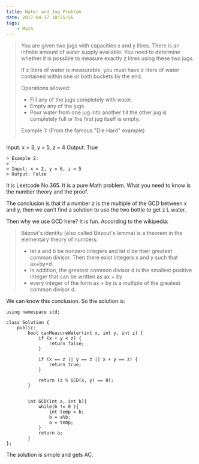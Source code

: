 ```yaml
---
title: Water and Jug Problem
date: 2017-04-17 18:25:56
tags:
    - Math
---
```


> You are given two jugs with capacities x and y litres. There is an infinite amount of water supply available. You need to determine whether it is possible to measure exactly z litres using these two jugs.
>
> If z liters of water is measurable, you must have z liters of water contained within one or both buckets by the end.
>
> Operations allowed:
>
> + Fill any of the jugs completely with water.
> + Empty any of the jugs.
> + Pour water from one jug into another till the other jug is completely full or the first jug itself is empty.
>
> Example 1: (From the famous "Die Hard" example)
>```
Input: x = 3, y = 5, z = 4
Output: True
```
> Example 2:
>```
> Input: x = 2, y = 6, z = 5
> Output: False
```

<!--more-->

It is Leetcode No.365. It is a pure Math problem. What you need to know is the number theory and the proof.

The conclusion is that if a number z is the multiple of the GCD between x and y, then we can't find a solution to use the two bottle to get z L water.

Then why we use GCD here? It is fun. According to the wikipedia:

> Bézout's identity (also called Bézout's lemma) is a theorem in the elementary theory of numbers:
> + let a and b be nonzero integers and let d be their greatest common divisor. Then there exist integers x and y such that ax+by=d
> + In addition, the greatest common divisor d is the smallest positive integer that can be written as ax + by
> + every integer of the form ax + by is a multiple of the greatest common divisor d.

We can know this conclusion. So the solution is:

```
using namespace std;

class Solution {
    public:
        bool canMeasureWater(int x, int y, int z) {
            if (x + y < z) {
                return false;
            }

            if (x == z || y == z || x + y == z) {
                return true;
            }

            return (z % GCD(x, y) == 0);
        }


        int GCD(int a, int b){
            while(b != 0 ){
                int temp = b;
                b = a%b;
                a = temp;
            }
            return a;
        }
};
```

The solution is simple and gets AC.
